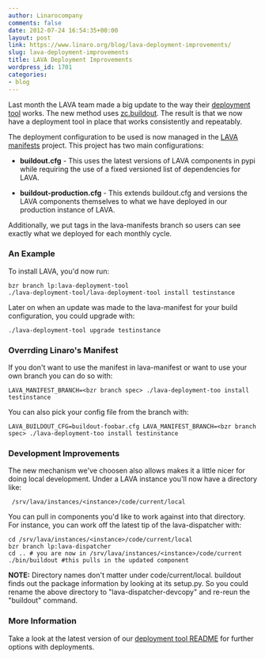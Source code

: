 ```yaml
---
author: Linarocompany
comments: false
date: 2012-07-24 16:54:35+00:00
layout: post
link: https://www.linaro.org/blog/lava-deployment-improvements/
slug: lava-deployment-improvements
title: LAVA Deployment Improvements
wordpress_id: 1701
categories:
- blog
---
```


Last month the LAVA team made a big update to the way their [deployment tool](http://launchpad.net/lava-deployment-tool) works. The new method uses [zc.buildout](http://www.buildout.org/). The result is that we now have a deployment tool in place that works consistently and repeatably.



The deployment configuration to be used is now managed in the [LAVA manifests](http://launchpad.net/lava-manifests) project. This project has two main configurations:




  * **buildout.cfg** - This uses the latest versions of LAVA components in pypi while requiring the use of a fixed versioned list of dependencies for LAVA.


  * **buildout-production.cfg** - This extends buildout.cfg and versions the LAVA components themselves to what we have deployed in our production instance of LAVA.


Additionally, we put tags in the lava-manifests branch so users can see exactly what we deployed for each monthly cycle.



### An Example


To install LAVA, you'd now run:



    bzr branch lp:lava-deployment-tool
    ./lava-deployment-tool/lava-deployment-tool install testinstance



Later on when an update was made to the lava-manifest for your build configuration, you could upgrade with:



    ./lava-deployment-tool upgrade testinstance






### Overrding Linaro's Manifest


If you don't want to use the manifest in lava-manifest or want to use your own branch you can do so with:



    LAVA_MANIFEST_BRANCH=<bzr branch spec> ./lava-deployment-too install testinstance




You can also pick your config file from the branch with:



    LAVA_BUILDOUT_CFG=buildout-foobar.cfg LAVA_MANIFEST_BRANCH=<bzr branch spec> ./lava-deployment-too install testinstance





### Development Improvements


The new mechanism we've choosen also allows makes it a little nicer for doing local development. Under a LAVA instance you'll now have a directory like:


     /srv/lava/instances/<instance>/code/current/local



You can pull in components you'd like to work against into that directory. For instance, you can work off the latest tip of the lava-dispatcher with:



    cd /srv/lava/instances/<instance>/code/current/local
    bzr branch lp:lava-dispatcher
    cd .. # you are now in /srv/lava/instances/<instance>/code/current
    ./bin/buildout #this pulls in the updated component



**NOTE:** Directory names don't matter under code/current/local. buildout finds out the package information by looking at its setup.py. So you could rename the above directory to "lava-dispatcher-devcopy" and re-reun the "buildout" command.



### More Information


Take a look at the latest version of our [deployment tool README](http://people.linaro.org/~mwh/ldt.html) for further options with deployments.
